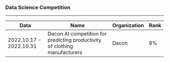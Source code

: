 ### Data Science Competition 

-------------

| Data | Name | Organization | Rank | 
| ---- | -----| -------------| -----| 
| 2022.10.17 - 2022.10.31  | Dacon AI competition for predicting productivity of clothing manufacturers  | Dacon | 9% 

